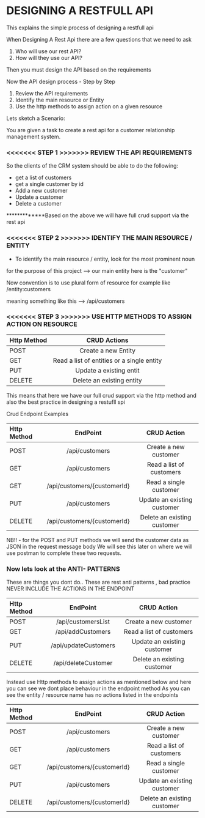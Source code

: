 # DESIGNING A RESTFULL API

This explains the simple process of designing a restfull api

When Designing A Rest Api there are a few questions that we need to ask 
1.  Who will use our rest API?
2.  How will they use our API?

Then you must design the API based on the requirements

Now the API design process - Step by Step

1.  Review the API requirements
2.  Identify the main resource or Entity
3.  Use the http methods to assign action on a given resource

Lets sketch a Scenario:

You are given a task to create a rest api for a customer relationship management system.

### <<<<<<< STEP 1 >>>>>>> REVIEW THE API REQUIREMENTS

So the clients of the CRM system should be able to do the following:

- get a list of customers
- get a single customer by id
- Add a new customer 
- Update a customer
- Delete a customer

*************Based on the above we will have full crud support via the rest api

### <<<<<<< STEP 2 >>>>>>> IDENTIFY THE MAIN RESOURCE / ENTITY
- To identify the main resource / entity, look for the most prominent noun

for the purpose of this project --> our main entity here is the "customer"

Now convention is to use plural form of resource for example like /entity:customers

meaning something like this --> /api/customers

### <<<<<<< STEP 3 >>>>>>> USE HTTP METHODS TO ASSIGN ACTION ON RESOURCE

| Http Method    | CRUD Actions  |
| :------------- | :----------:  |
|  POST          | Create a new Entity                         |
|  GET           | Read a list of entities or a single entity  |
|  PUT           | Update a existing entit                     |
|  DELETE        | Delete an existing entity                   |

This means that here we have our full crud support via the http method and also the best practice in designing a restufll spi

Crud Endpoint Examples

| Http Method    | EndPoint                               |CRUD Action                                  |
| :------------- | :------------------------------------: | :------------------------------------:      |
|  POST          | /api/customers                         |Create a new customer                        |
|  GET           | /api/customers                         |Read a list of customers                     |
|  GET           | /api/customers/{customerId}            |Read a single customer                       |
|  PUT           | /api/customers                         |Update an existing customer                  |
|  DELETE        | /api/customers/{customerId}            |Delete an existing customer                  |

NB!! -  for the POST and PUT methods we will send the customer data as JSON in the request message body 
We will see this later on where we will use postman to complete these two requests.

### Now lets look at the ANTI- PATTERNS

These are things you dont do.. These are rest anti patterns , bad practice 
NEVER INCLUDE THE ACTIONS IN THE ENDPOINT

| Http Method    | EndPoint                                     |CRUD Action                                  |
| :------------- | :------------------------------------:       | :------------------------------------:      |
|  POST          | /api/customersList                           |Create a new customer                        |
|  GET           | /api/addCustomers                            |Read a list of customers                     |
|  PUT           | /api/updateCustomers                         |Update an existing customer                  |
|  DELETE        | /api/deleteCustomer                          |Delete an existing customer                  |

Instead use Http methods to assign actions as mentioned below and here you can see we dont place behaviour in the endpoint method
As you can see the entity / resource name has no actions listed in the endpoints

| Http Method    | EndPoint                                     |CRUD Action                                  |
| :------------- | :------------------------------------:       | :------------------------------------:      |
|  POST          | /api/customers                               |Create a new customer                        |
|  GET           | /api/customers                               |Read a list of customers                     |
|  GET           | /api/customers/{customerId}                  |Read a single customer                       |
|  PUT           | /api/customers                               |Update an existing customer                  |
|  DELETE        | /api/customers/{customerId}                  |Delete an existing customer                  |



